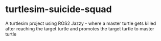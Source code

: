 # turtlesim-suicide-squad
A turtlesim project using ROS2 Jazzy - where a master turtle gets killed after reaching the target turtle and promotes the target turtle to master turtle
